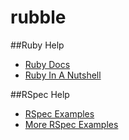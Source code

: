 # rubble

##Ruby Help

* [Ruby Docs](https://ruby-doc.org)
* [Ruby In A Nutshell](http://www.cheat-sheets.org/saved-copy/RubyCheat.pdf)

##RSpec Help

* [RSpec Examples](https://devhints.io/rspec)
* [More RSpec Examples](https://www.rubypigeon.com/posts/rspec-expectations-cheat-sheet/)
